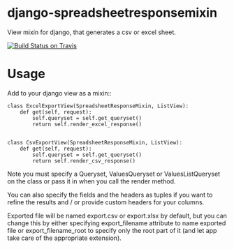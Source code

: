 django-spreadsheetresponsemixin
===============================

View mixin for django, that generates a csv or excel sheet.

[![Build Status on Travis](https://travis-ci.org/aptivate/django-spreadsheetresponsemixin.svg?branch=master)](https://travis-ci.org/aptivate/django-spreadsheetresponsemixin.svg)

Usage
=====

Add to your django view as a mixin::

    class ExcelExportView(SpreadsheetResponseMixin, ListView):
        def get(self, request):
            self.queryset = self.get_queryset()
            return self.render_excel_response()


    class CsvExportView(SpreadsheetResponseMixin, ListView):
        def get(self, request):
            self.queryset = self.get_queryset()
            return self.render_csv_response()

Note you must specify a Queryset, ValuesQueryset or ValuesListQueryset on the 
class or pass it in when you call the render method.

You can also specify the fields and the headers as tuples if you want to refine
the results and / or provide custom headers for your columns.

Exported file will be named export.csv or export.xlsx by default, but you can
change this by either specifying export\_filename attribute to name exported
file or export\_filename\_root to specify only the root part of it (and
let app take care of the appropriate extension).
